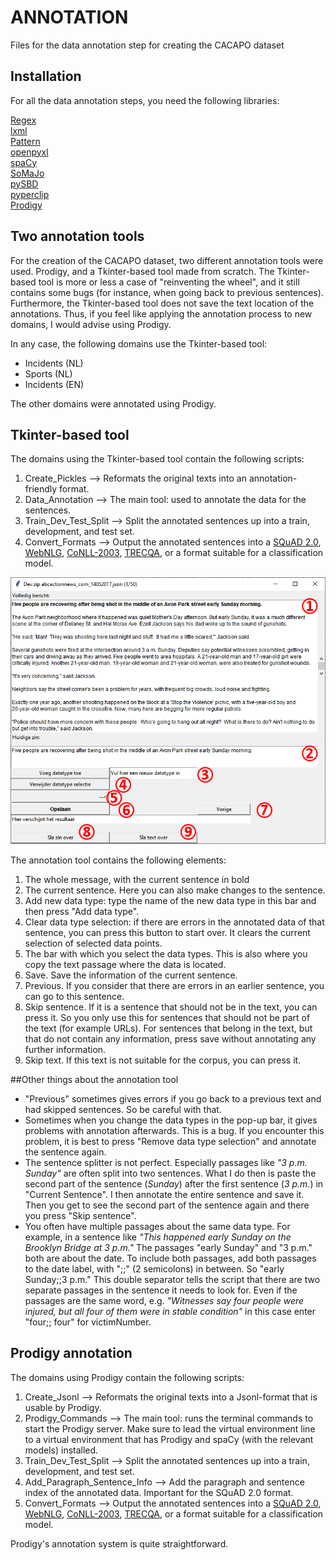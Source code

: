 # ANNOTATION
Files for the data annotation step for creating the CACAPO dataset

<h2>Installation</h2>

For all the data annotation steps, you need the following libraries:

[Regex](https://pypi.org/project/regex/)<br/>
[lxml](https://pypi.org/project/lxml/)<br/>
[Pattern](https://www.clips.uantwerpen.be/pages/pattern/)<br/>
[openpyxl](https://pypi.org/project/openpyxl/)<br/>
[spaCy](https://spacy.io/usage/)<br/>
[SoMaJo](https://github.com/tsproisl/SoMaJo)<br/>
[pySBD](https://github.com/nipunsadvilkar/pySBD)<br/>
[pyperclip](https://pypi.org/project/pyperclip/)<br/>
[Prodigy](https://prodi.gy/)<br/>

<h2>Two annotation tools</h2>
For the creation of the CACAPO dataset, two different annotation tools were used. Prodigy, and a Tkinter-based tool made from scratch. The Tkinter-based tool is more or less a case of "reinventing the wheel", and it still contains some bugs (for instance, when going back to previous sentences). Furthermore, the Tkinter-based tool does not save the text location of the annotations. Thus, if you feel like applying the annotation process to new domains, I would advise using Prodigy.

In any case, the following domains use the Tkinter-based tool:
- Incidents (NL)
- Sports (NL)
- Incidents (EN)

The other domains were annotated using Prodigy.

<h2>Tkinter-based tool</h2>

The domains using the Tkinter-based tool contain the following scripts:

1. Create_Pickles --> Reformats the original texts into an annotation-friendly format.
2. Data_Annotation --> The main tool: used to annotate the data for the sentences.
3. Train_Dev_Test_Split --> Split the annotated sentences up into a train, development, and test set.
4. Convert_Formats --> Output the annotated sentences into a [SQuAD 2.0](https://rajpurkar.github.io/SQuAD-explorer/), [WebNLG](https://webnlg-challenge.loria.fr/), [CoNLL-2003](https://github.com/huggingface/transformers/tree/main/examples/pytorch/token-classification/), [TRECQA](https://github.com/Kyung-Min/CompareModels_TRECQA/), or a format suitable for a classification model.

![alt text](https://github.com/TallChris91/CACAPO-Dataset/blob/main/Annotation/Annotationtool.png "Annotation tool")

The annotation tool contains the following elements:

1. The whole message, with the current sentence in bold
2. The current sentence. Here you can also make changes to the sentence.
3. Add new data type: type the name of the new data type in this bar and then press "Add data type".
4. Clear data type selection: if there are errors in the annotated data of that sentence, you can press this button to start over. It clears the current selection of selected data points.
5. The bar with which you select the data types. This is also where you copy the text passage where the data is located.
6. Save. Save the information of the current sentence.
7. Previous. If you consider that there are errors in an earlier sentence, you can go to this sentence.
8. Skip sentence. If it is a sentence that should not be in the text, you can press it. So you only use this for sentences that should not be part of the text (for example URLs). For sentences that belong in the text, but that do not contain any information, press save without annotating any further information.
9. Skip text. If this text is not suitable for the corpus, you can press it.

##Other things about the annotation tool

- "Previous" sometimes gives errors if you go back to a previous text and had skipped sentences. So be careful with that.
- Sometimes when you change the data types in the pop-up bar, it gives problems with annotation afterwards. This is a bug. If you encounter this problem, it is best to press "Remove data type selection" and annotate the sentence again.
- The sentence splitter is not perfect. Especially passages like <i>"3 p.m. Sunday"</i> are often split into two sentences. What I do then is paste the second part of the sentence (<i>Sunday</i>) after the first sentence (<i>3 p.m.</i>) in "Current Sentence". I then annotate the entire sentence and save it. Then you get to see the second part of the sentence again and there you press "Skip sentence".
- You often have multiple passages about the same data type. For example, in a sentence like <i>"This happened early Sunday on the Brooklyn Bridge at 3 p.m."</i> The passages "early Sunday" and "3 p.m." both are about the date. To include both passages, add both passages to the date label, with ";;" (2 semicolons) in between. So "early Sunday;;3 p.m." This double separator tells the script that there are two separate passages in the sentence it needs to look for. Even if the passages are the same word, e.g. <i>"Witnesses say four people were injured, but all four of them were in stable condition"</i> in this case enter "four;; four" for victimNumber.

<h2>Prodigy annotation</h2>

The domains using Prodigy contain the following scripts:

1. Create_Jsonl --> Reformats the original texts into a Jsonl-format that is usable by Prodigy.
2. Prodigy_Commands --> The main tool: runs the terminal commands to start the Prodigy server. Make sure to lead the virtual environment line to a virtual environment that has Prodigy and spaCy (with the relevant models) installed.
3. Train_Dev_Test_Split --> Split the annotated sentences up into a train, development, and test set.
4. Add_Paragraph_Sentence_Info --> Add the paragraph and sentence index of the annotated data. Important for the SQuAD 2.0 format.
4. Convert_Formats --> Output the annotated sentences into a [SQuAD 2.0](https://rajpurkar.github.io/SQuAD-explorer/), [WebNLG](https://webnlg-challenge.loria.fr/), [CoNLL-2003](https://github.com/huggingface/transformers/tree/main/examples/pytorch/token-classification/), [TRECQA](https://github.com/Kyung-Min/CompareModels_TRECQA/), or a format suitable for a classification model.

Prodigy's annotation system is quite straightforward.
